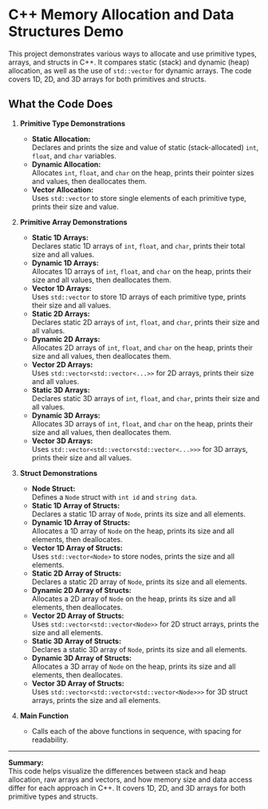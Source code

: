 # C++ Memory Allocation and Data Structures Demo

This project demonstrates various ways to allocate and use primitive types, arrays, and structs in C++. It compares static (stack) and dynamic (heap) allocation, as well as the use of `std::vector` for dynamic arrays. The code covers 1D, 2D, and 3D arrays for both primitives and structs.

## What the Code Does

1. **Primitive Type Demonstrations**
    - **Static Allocation:**  
      Declares and prints the size and value of static (stack-allocated) `int`, `float`, and `char` variables.
    - **Dynamic Allocation:**  
      Allocates `int`, `float`, and `char` on the heap, prints their pointer sizes and values, then deallocates them.
    - **Vector Allocation:**  
      Uses `std::vector` to store single elements of each primitive type, prints their size and value.

2. **Primitive Array Demonstrations**
    - **Static 1D Arrays:**  
      Declares static 1D arrays of `int`, `float`, and `char`, prints their total size and all values.
    - **Dynamic 1D Arrays:**  
      Allocates 1D arrays of `int`, `float`, and `char` on the heap, prints their size and all values, then deallocates them.
    - **Vector 1D Arrays:**  
      Uses `std::vector` to store 1D arrays of each primitive type, prints their size and all values.
    - **Static 2D Arrays:**  
      Declares static 2D arrays of `int`, `float`, and `char`, prints their size and all values.
    - **Dynamic 2D Arrays:**  
      Allocates 2D arrays of `int`, `float`, and `char` on the heap, prints their size and all values, then deallocates them.
    - **Vector 2D Arrays:**  
      Uses `std::vector<std::vector<...>>` for 2D arrays, prints their size and all values.
    - **Static 3D Arrays:**  
      Declares static 3D arrays of `int`, `float`, and `char`, prints their size and all values.
    - **Dynamic 3D Arrays:**  
      Allocates 3D arrays of `int`, `float`, and `char` on the heap, prints their size and all values, then deallocates them.
    - **Vector 3D Arrays:**  
      Uses `std::vector<std::vector<std::vector<...>>>` for 3D arrays, prints their size and all values.

3. **Struct Demonstrations**
    - **Node Struct:**  
      Defines a `Node` struct with `int id` and `string data`.
    - **Static 1D Array of Structs:**  
      Declares a static 1D array of `Node`, prints its size and all elements.
    - **Dynamic 1D Array of Structs:**  
      Allocates a 1D array of `Node` on the heap, prints its size and all elements, then deallocates.
    - **Vector 1D Array of Structs:**  
      Uses `std::vector<Node>` to store nodes, prints the size and all elements.
    - **Static 2D Array of Structs:**  
      Declares a static 2D array of `Node`, prints its size and all elements.
    - **Dynamic 2D Array of Structs:**  
      Allocates a 2D array of `Node` on the heap, prints its size and all elements, then deallocates.
    - **Vector 2D Array of Structs:**  
      Uses `std::vector<std::vector<Node>>` for 2D struct arrays, prints the size and all elements.
    - **Static 3D Array of Structs:**  
      Declares a static 3D array of `Node`, prints its size and all elements.
    - **Dynamic 3D Array of Structs:**  
      Allocates a 3D array of `Node` on the heap, prints its size and all elements, then deallocates.
    - **Vector 3D Array of Structs:**  
      Uses `std::vector<std::vector<std::vector<Node>>>` for 3D struct arrays, prints the size and all elements.

4. **Main Function**
    - Calls each of the above functions in sequence, with spacing for readability.

---

**Summary:**  
This code helps visualize the differences between stack and heap allocation, raw arrays and vectors, and how memory size and data access differ for each approach in C++. It covers 1D, 2D, and 3D arrays for both primitive types and structs.